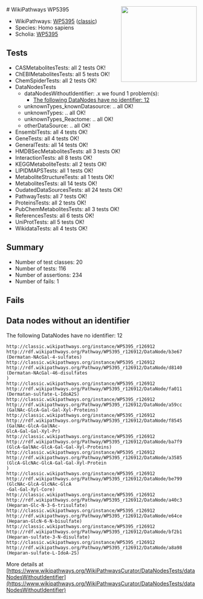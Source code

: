 <img style="float: right; width: 200px" src="https://upload.wikimedia.org/wikipedia/commons/thumb/8/83/Wplogo_with_text_500.png/640px-Wplogo_with_text_500.png" />
# WikiPathways WP5395

* WikiPathways: [WP5395](https://wikipathways.org/pathways/WP5395) ([classic](https://classic.wikipathways.org/instance/WP5395))
* Species: Homo sapiens
* Scholia: [WP5395](https://scholia.toolforge.org/wikipathways/WP5395)
## Tests
* CASMetabolitesTests: all 2 tests OK!
* ChEBIMetabolitesTests: all 5 tests OK!
* ChemSpiderTests: all 2 tests OK!
* DataNodesTests
    * dataNodesWithoutIdentifier: .x we found 1 problem(s):
        * [The following DataNodes have no identifier: 12](#8792c492)
    * unknownTypes_knownDatasource: .. all OK!
    * unknownTypes: .. all OK!
    * unknownTypes_Reactome: .. all OK!
    * otherDataSource: .. all OK!
* EnsemblTests: all 4 tests OK!
* GeneTests: all 4 tests OK!
* GeneralTests: all 14 tests OK!
* HMDBSecMetabolitesTests: all 3 tests OK!
* InteractionTests: all 8 tests OK!
* KEGGMetaboliteTests: all 2 tests OK!
* LIPIDMAPSTests: all 1 tests OK!
* MetaboliteStructureTests: all 1 tests OK!
* MetabolitesTests: all 14 tests OK!
* OudatedDataSourcesTests: all 24 tests OK!
* PathwayTests: all 7 tests OK!
* ProteinsTests: all 2 tests OK!
* PubChemMetabolitesTests: all 3 tests OK!
* ReferencesTests: all 6 tests OK!
* UniProtTests: all 5 tests OK!
* WikidataTests: all 4 tests OK!


## Summary

* Number of test classes: 20
* Number of tests: 116
* Number of assertions: 234
* Number of fails: 1

## Fails

<a name="8792c492" />

## Data nodes without an identifier

The following DataNodes have no identifier: 12
```
http://classic.wikipathways.org/instance/WP5395_r126912 http://rdf.wikipathways.org/Pathway/WP5395_r126912/DataNode/b3e67 (Dermatan-NAcGal-4-sulfates)
http://classic.wikipathways.org/instance/WP5395_r126912 http://rdf.wikipathways.org/Pathway/WP5395_r126912/DataNode/d8140 (Dermatan-NAcGal-46-disulfates
)
http://classic.wikipathways.org/instance/WP5395_r126912 http://rdf.wikipathways.org/Pathway/WP5395_r126912/DataNode/fa011 (Dermatan-sulfate-L-IdoA2S)
http://classic.wikipathways.org/instance/WP5395_r126912 http://rdf.wikipathways.org/Pathway/WP5395_r126912/DataNode/a59cc (GalNAc-GlcA-Gal-Gal-Xyl-Proteins)
http://classic.wikipathways.org/instance/WP5395_r126912 http://rdf.wikipathways.org/Pathway/WP5395_r126912/DataNode/f8545 (GalNAc-GlcA-GalNAc-
GlcA-Gal-Gal-Xyl-Pr)
http://classic.wikipathways.org/instance/WP5395_r126912 http://rdf.wikipathways.org/Pathway/WP5395_r126912/DataNode/ba7f9 (GlcA-GalNAc-GlcA-Gal-Gal-Xyl-Proteins)
http://classic.wikipathways.org/instance/WP5395_r126912 http://rdf.wikipathways.org/Pathway/WP5395_r126912/DataNode/a3585 (GlcA-GlcNAc-GlcA-Gal-Gal-Xyl-Protein
)
http://classic.wikipathways.org/instance/WP5395_r126912 http://rdf.wikipathways.org/Pathway/WP5395_r126912/DataNode/be799 (GlcNAc-GlcA-GlcNAc-GlcA
-Gal-Gal-Xyl-Core)
http://classic.wikipathways.org/instance/WP5395_r126912 http://rdf.wikipathways.org/Pathway/WP5395_r126912/DataNode/a40c3 (Heparan-Glc-N-3-6-trisulfate)
http://classic.wikipathways.org/instance/WP5395_r126912 http://rdf.wikipathways.org/Pathway/WP5395_r126912/DataNode/e64ce (Heparan-GlcN-6-N-bisulfate)
http://classic.wikipathways.org/instance/WP5395_r126912 http://rdf.wikipathways.org/Pathway/WP5395_r126912/DataNode/bf2b1 (Heparan-sulfate-3-N-disulfate)
http://classic.wikipathways.org/instance/WP5395_r126912 http://rdf.wikipathways.org/Pathway/WP5395_r126912/DataNode/a8a98 (Heparan-sulfate-L-IdoA-2S)
```

More details at [https://www.wikipathways.org/WikiPathwaysCurator/DataNodesTests/dataNodesWithoutIdentifier](https://www.wikipathways.org/WikiPathwaysCurator/DataNodesTests/dataNodesWithoutIdentifier)

